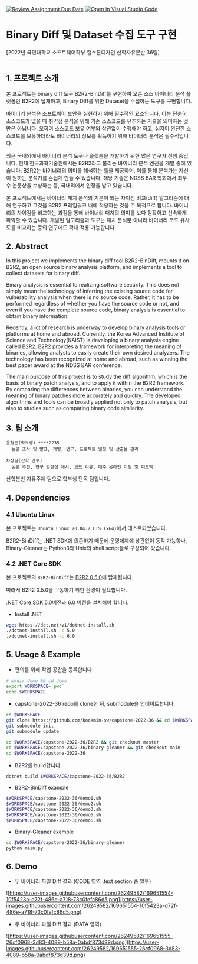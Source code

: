 [![Review Assignment Due Date](https://classroom.github.com/assets/deadline-readme-button-22041afd0340ce965d47ae6ef1cefeee28c7c493a6346c4f15d667ab976d596c.svg)](https://classroom.github.com/a/E--3axVr)
[![Open in Visual Studio Code](https://classroom.github.com/assets/open-in-vscode-2e0aaae1b6195c2367325f4f02e2d04e9abb55f0b24a779b69b11b9e10269abc.svg)](https://classroom.github.com/online_ide?assignment_repo_id=7226186&assignment_repo_type=AssignmentRepo)
# Binary Diff 및 Dataset 수집 도구 구현

[2022년 국민대학교 소프트웨어학부 캡스톤디자인 산학자유분반 36팀]

---

## 1. 프로젝트 소개

본 프로젝트는 binary diff 도구 B2R2-BinDiff를 구현하여 오픈 소스 바이너리 분석 플랫폼인 B2R2에 탑재하고, Binary Diff를 위한 Dataset을 수집하는 도구를 구현합니다.

바이너리 분석은 소프트웨어 보안을 실현하기 위해 필수적인 요소입니다. 이는 단순히 소스코드가 없을 때 취약점 분석을 위해 기존 소스코드를 유추하는 기술을 의미하는 것만은 아닙니다. 오히려 소스코드 보유 여부와 상관없이 수행해야 하고, 심지어 완전한 소스코드를 보유하더라도 바이너리의 정보를 획득하기 위해 바이너리 분석은 필수적입니다.

최근 국내외에서 바이너리 분석 도구나 플랫폼을 개발하기 위한 많은 연구가 진행 중입니다. 현재 한국과학기술원에서는 B2R2라고 불리는 바이너리 분석 엔진을 개발 중에 있습니다. B2R2는 바이너리의 의미를 해석하는 틀을 제공하며, 이를 통해 분석가는 자신이 원하는 분석기를 손쉽게 만들 수 있습니다. 해당 기술은 NDSS BAR 학회에서 최우수 논문상을 수상하는 등, 국내외에서 인정을 받고 있습니다.

본 프로젝트에서는 바이너리 패치 분석의 기본이 되는 차이점 비교(diff) 알고리즘에 대해 연구하고 그것을 B2R2 프레임워크 내에 적용하는 것을 주 목적으로 합니다. 바이너리의 차이점을 비교하는 과정을 통해 바이너리 패치의 의미를 보다 정확하고 신속하게 파악할 수 있습니다. 개발된 알고리즘과 도구는 패치 분석뿐 아니라 바이너리 코드 유사도를 비교하는 등의 연구에도 확대 적용 가능합니다.

## 2. Abstract

In this project we implements the binary diff tool B2R2-BinDiff, mounts it on B2R2, an open source binary analysis platform, and implements a tool to collect datasets for binary diff.

Binary analysis is essential to realizing software security. This does not simply mean the technology of inferring the existing source code for vulnerability analysis when there is no source code. Rather, it has to be performed regardless of whether you have the source code or not, and even if you have the complete source code, binary analysis is essential to obtain binary information.

Recently, a lot of research is underway to develop binary analysis tools or platforms at home and abroad. Currently, the Korea Advanced Institute of Science and Technology(KAIST) is developing a binary analysis engine called B2R2. B2R2 provides a framework for interpreting the meaning of binaries, allowing analysts to easily create their own desired analyzers. The technology has been recognized at home and abroad, such as winning the best paper award at the NDSS BAR conference.

The main purpose of this project is to study the diff algorithm, which is the basis of binary patch analysis, and to apply it within the B2R2 framework. By comparing the differences between binaries, you can understand the meaning of binary patches more accurately and quickly. The developed algorithms and tools can be broadly applied not only to patch analysis, but also to studies such as comparing binary code similarity.

## 3. 팀 소개

```
윤형준(학부생) ****2235
  논문 조사 및 발표, 개발, 연구, 프로젝트 일정 및 산출물 관리

차상길(산학 멘토)
  논문 추천, 연구 방향성 제시, 코드 리뷰, 매주 온라인 미팅 및 피드백
```

산학분반 자유주제 팀으로 학부생 단독 팀입니다.

## 4. Dependencies

### 4.1 Ubuntu Linux

본 프로젝트는 `Ubuntu Linux 20.04.2 LTS (x64)`에서 테스트되었습니다.

B2R2-BinDiff는 .NET SDK에 의존하기 때문에 운영체제에 상관없이 동작 가능하나, Binary-Gleaner는 Python3와 Unix의 shell script들로 구성되어 있습니다.

### 4.2 .NET Core SDK

본 프로젝트의 `B2R2-BinDiff`는 [B2R2 0.5.0](https://github.com/topcue/B2R2/tree/master)에 탑재됩니다.

따라서 B2R2 0.5.0을 구동하기 위한 환경이 필요합니다.

.[NET Core SDK 5.0버전과 6.0 버전](https://dotnet.microsoft.com/en-us/download/dotnet)을 설치해야 합니다.

- Install .NET

```bash
wget https://dot.net/v1/dotnet-install.sh
./dotnet-install.sh -c 5.0
./dotnet-install.sh -c 6.0
```

## 5. Usage & Example

- 편의를 위해 작업 공간을 등록합니다.

```bash
# mkdir demo && cd demo
export WORKSPACE=`pwd`
echo $WORKSPACE
```

- capstone-2022-36 repo를 clone한 뒤, submodule을 업데이트합니다.

```bash
cd $WORKSPACE
git clone https://github.com/kookmin-sw/capstone-2022-36 && cd $WORKSPACE/capstone-2022-36
git submodule init
git submodule update

cd $WORKSPACE/capstone-2022-36/B2R2 && git checkout master
cd $WORKSPACE/capstone-2022-36/binary-gleaner && git checkout main
cd $WORKSPACE/capstone-2022-36
```

- B2R2를 build합니다.

```bash
dotnet build $WORKSPACE/capstone-2022-36/B2R2
```

- B2R2-BinDiff example

```bash
$WORKSPACE/capstone-2022-36/demo1.sh
$WORKSPACE/capstone-2022-36/demo2.sh
$WORKSPACE/capstone-2022-36/demo3.sh
$WORKSPACE/capstone-2022-36/demo5.sh
$WORKSPACE/capstone-2022-36/demo6.sh
```

- Binary-Gleaner example

```bash
cd $WORKSPACE/capstone-2022-36/binary-gleaner
python main.py
```

## 6. Demo

- 두 바이너리 파일 Diff 결과 (CODE 영역 .text section 중 일부)

![https://user-images.githubusercontent.com/26249582/169651554-10f5423a-d72f-486e-a718-73c0fefc86d5.png](https://user-images.githubusercontent.com/26249582/169651554-10f5423a-d72f-486e-a718-73c0fefc86d5.png)

- 두 바이너리 파일 Diff 결과 (DATA 영역)

![https://user-images.githubusercontent.com/26249582/169651555-26cf0968-3d83-4089-b58a-0abdf873d39d.png](https://user-images.githubusercontent.com/26249582/169651555-26cf0968-3d83-4089-b58a-0abdf873d39d.png)
